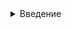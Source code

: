 <details>
<summary>Введение</summary>

Для обработки определенного множества вершин древовидного графа, используется рекурсивный алгоритм обхода. Будем использовать версию данного алгоритма, которая работает от заданной вершины графа. В таком случае, алгоритм обойдет вершины ветки древовидного графа от заданной вершины. Если заданная вершина корневая, то алгоритм обойдет все вершины графа. Приведем шаблон кода реализации метода, который реализует данный алгоритм относительно текущего объекта:
  
```c++
void cl_base :: tree_traversal ( )
{
    // фрагмент кода обработки очередного объекта
    . . . . .
    for ( auto p_subordinate_object : subordinate_objects )   // цикл по подчиненным объектам
    {
        p_subordinate_object -> tree_traversal ( );           // рекурсивный вызов
    }
}
```
  Естественно, в зависимости от назначения обхода, у метода могут быть параметры. Используя этот шаблон можно реализовать метод вывода дерева иерархии объектов, обозначив вложенность посредством сдвигов наименований объектов.

Пример вывода на консоль дерева иерархии объектов.
  
```
root
    ob_1
        ob_2
    ob_3
        ob_4
            ob_5
        ob_6
            ob_7
```
  
Для анализа текущей иерархической структуры системы в целом или определенной ветки, необходимо иметь возможность его отображения (распечатки, вывода на экран) в форме приемлемой для простой интерпретации.

Для анализа состояния системы и ее элементов, необходимо иметь возможность вывести эту информацию (распечатать, вывести на экран) в форме приемлемой для простой интерпретации.
</details>
